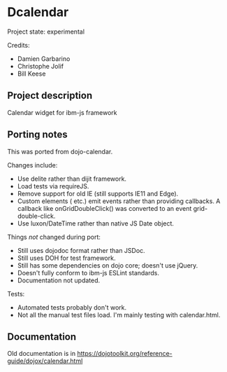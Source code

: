 # Dcalendar

Project state: experimental

Credits:

* Damien Garbarino
* Christophe Jolif
* Bill Keese

## Project description

Calendar widget for ibm-js framework

## Porting notes

This was ported from dojo-calendar.

Changes include:

* Use delite rather than dijit framework.
* Load tests via requireJS.
* Remove support for old IE (still supports IE11 and Edge).
* Custom elements (<d-calendar> etc.) emit events rather than providing callbacks.
  A callback like onGridDoubleClick() was converted to an event grid-double-click.
* Use luxon/DateTime rather than native JS Date object.

Things *not* changed during port:

* Still uses dojodoc format rather than JSDoc.
* Still uses DOH for test framework.
* Still has some dependencies on dojo core; doesn't use jQuery.
* Doesn't fully conform to ibm-js ESLint standards.
* Documentation not updated.

Tests:

* Automated tests probably don't work.
* Not all the manual test files load.  I'm mainly testing with calendar.html.

## Documentation

Old documentation is in https://dojotoolkit.org/reference-guide/dojox/calendar.html
